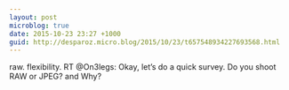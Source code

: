 ```yaml
---
layout: post
microblog: true
date: 2015-10-23 23:27 +1000
guid: http://desparoz.micro.blog/2015/10/23/t657548934227693568.html
---
```

raw. flexibility.  RT @On3legs: Okay, let’s do a quick survey. Do you shoot RAW or JPEG? and Why?
